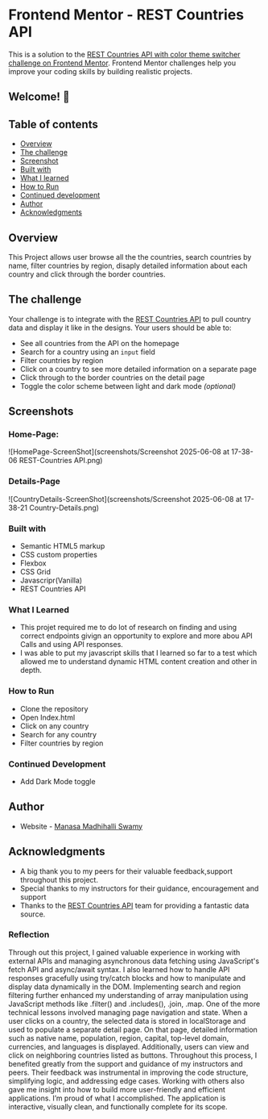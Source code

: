 # Frontend Mentor - REST Countries API
This is a solution to the [REST Countries API with color theme switcher challenge on Frontend Mentor](https://www.frontendmentor.io/challenges/rest-countries-api-with-color-theme-switcher-5cacc469fec04111f7b848ca). Frontend Mentor challenges help you improve your coding skills by building realistic projects.

## Welcome! 👋
## Table of contents

  - [Overview](#overview)
  - [The challenge](#the-challenge)
  - [Screenshot](#screenshot)
  - [Built with](#built-with)
  - [What I learned](#what-i-learned)
  - [How to Run](#How-to-run)
  - [Continued development](#continued-development)
  - [Author](#author)
  - [Acknowledgments](#acknowledgments)

## Overview
 This Project allows user browse all the the countries, search countries by name, filter countries by region, disaply detailed information about each country and click through the border countries.

## The challenge

Your challenge is to integrate with the [REST Countries API](https://restcountries.com) to pull country data and display it like in the designs.
Your users should be able to:
- See all countries from the API on the homepage
- Search for a country using an `input` field
- Filter countries by region
- Click on a country to see more detailed information on a separate page
- Click through to the border countries on the detail page
- Toggle the color scheme between light and dark mode *(optional)*

## Screenshots
### Home-Page:
![HomePage-ScreenShot](screenshots/Screenshot 2025-06-08 at 17-38-06 REST-Countries API.png)
### Details-Page
![CountryDetails-ScreenShot](screenshots/Screenshot 2025-06-08 at 17-38-21 Country-Details.png)

### Built with

- Semantic HTML5 markup
- CSS custom properties
- Flexbox
- CSS Grid
- Javascripr(Vanilla)
- REST Countries API

###  What I Learned
- This projet required me to do lot of research on finding and using correct endpoints givign an opportunity to explore and more abou API Calls and using API responses.
- I was able to put my javascript skills that I learned so far to a test which allowed me to understand dynamic HTML content creation and other  in depth. 

### How to Run
- Clone the repository
- Open Index.html
- Click on any country 
- Search for any country
- Filter countries by region

### Continued Development
- Add Dark Mode toggle

## Author
- Website - [Manasa Madhihalli Swamy](https://www.your-site.com)

## Acknowledgments
- A big thank you to my peers for their valuable feedback,support throughout this project.
- Special thanks to my instructors for their guidance, encouragement and support
- Thanks to the [REST Countries API](https://restcountries.com) team for providing a fantastic data source.

### Reflection
Through out this project, I gained valuable experience in working with external APIs and managing asynchronous data fetching using JavaScript's fetch API and async/await syntax. I also learned how to handle API responses gracefully using try/catch blocks and how to manipulate and display data dynamically in the DOM. Implementing search and region filtering further enhanced my understanding of array manipulation using JavaScript methods like .filter() and .includes(), .join, .map. 
One of the more technical lessons involved managing page navigation and state. When a user clicks on a country, the selected data is stored in localStorage and used to populate a separate detail page. On that page, detailed information such as native name, population, region, capital, top-level domain, currencies, and languages is displayed. Additionally, users can view and click on neighboring countries listed as buttons.
Throughout this process, I benefited greatly from the support and guidance of my instructors and peers. Their feedback was instrumental in improving the code structure, simplifying logic, and addressing edge cases. Working with others also gave me insight into how to build more user-friendly and efficient applications.
I’m proud of what I accomplished. The application is interactive, visually clean, and functionally complete for its scope.